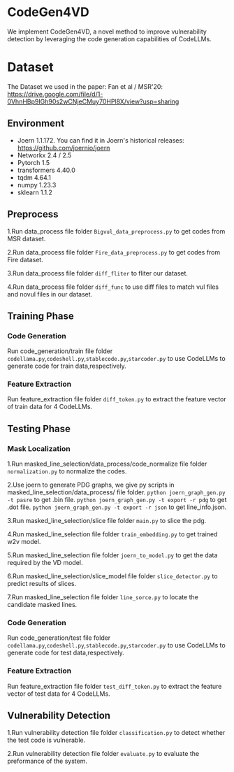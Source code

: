 # CodeGen4VD
We implement CodeGen4VD, a novel method to improve vulnerability detection by leveraging the code generation capabilities of CodeLLMs. 

# Dataset

The Dataset we used in the paper:
Fan et al / MSR'20: https://drive.google.com/file/d/1-0VhnHBp9IGh90s2wCNjeCMuy70HPl8X/view?usp=sharing


## Environment
- Joern 1.1.172.
You can find it in Joern's historical releases:  https://github.com/joernio/joern
- Networkx 2.4 / 2.5
- Pytorch 1.5
- transformers 4.40.0
- tqdm 4.64.1
- numpy 1.23.3
- sklearn 1.1.2

## Preprocess
1.Run data_process file folder  ```Bigvul_data_preprocess.py``` to get codes from MSR dataset.

2.Run data_process file folder  ```Fire_data_preprocess.py``` to get codes from Fire dataset.

3.Run data_process file folder  ```diff_fliter``` to fliter our dataset.

4.Run data_process file folder  ```diff_func``` to use diff files to match vul files and novul files in our dataset.

## Training Phase
### Code Generation
Run code_generation/train file folder  ```codellama.py```,```codeshell.py```,```stablecode.py```,```starcoder.py``` to use CodeLLMs to generate code for train data,respectively.
### Feature Extraction
Run feature_extraction file folder  ```diff_token.py``` to extract the feature vector of train data for 4 CodeLLMs.

## Testing Phase
### Mask Localization
1.Run masked_line_selection/data_process/code_normalize file folder  ```normalization.py``` to normalize the codes.

2.Use joern to generate PDG graphs, we give py scripts in masked_line_selection/data_process/ file folder. 
```python joern_graph_gen.py -t pasre``` to get .bin file.
```python joern_graph_gen.py -t export -r pdg``` to get .dot file.
```python joern_graph_gen.py -t export -r json``` to get line_info.json.

3.Run masked_line_selection/slice file folder ```main.py``` to slice the pdg.

4.Run masked_line_selection file folder ```train_embedding.py``` to get trained w2v model.

5.Run masked_line_selection file folder ```joern_to_model.py``` to get the data required by the VD model.

6.Run masked_line_selection/slice_model file folder ```slice_detector.py``` to predict results of slices.

7.Run masked_line_selection file folder ```line_sorce.py``` to locate the candidate masked lines.
### Code Generation
Run code_generation/test file folder  ```codellama.py```,```codeshell.py```,```stablecode.py```,```starcoder.py``` to use CodeLLMs to generate code for test data,respectively.
### Feature Extraction
Run feature_extraction file folder  ```test_diff_token.py``` to extract the feature vector of test data for 4 CodeLLMs.

## Vulnerability Detection
1.Run vulnerability detection file folder  ```classification.py``` to detect whether the test code is vulnerable.

2.Run vulnerability detection file folder  ```evaluate.py``` to evaluate the preformance of the system.

 
